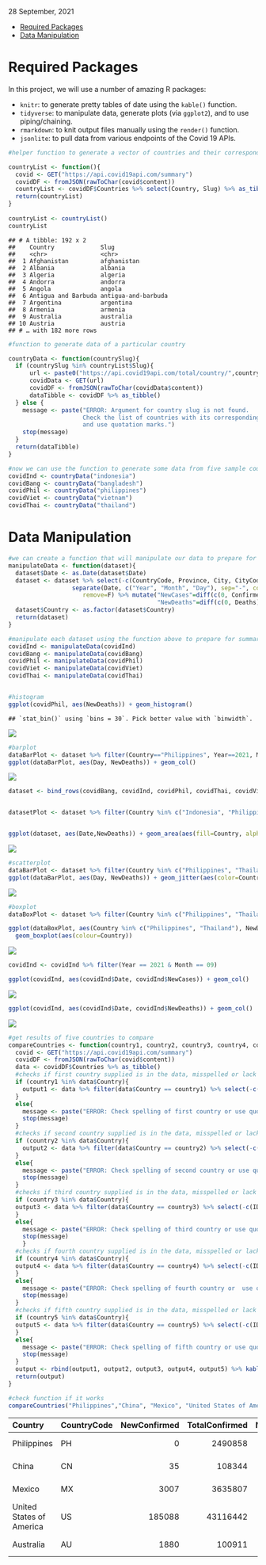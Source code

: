 28 September, 2021

-   [Required Packages](#required-packages)
-   [Data Manipulation](#data-manipulation)

# Required Packages

In this project, we will use a number of amazing R packages:

-   `knitr`: to generate pretty tables of date using the `kable()`
    function.  
-   `tidyverse`: to manipulate data, generate plots (via `ggplot2`), and
    to use piping/chaining.
-   `rmarkdown`: to knit output files manually using the `render()`
    function.  
-   `jsonlite`: to pull data from various endpoints of the Covid 19
    APIs.

``` r
#helper function to generate a vector of countries and their corresponding Slug name whose data are update daily.

countryList <- function(){
  covid <- GET("https://api.covid19api.com/summary")
  covidDF <- fromJSON(rawToChar(covid$content))
  countryList <- covidDF$Countries %>% select(Country, Slug) %>% as_tibble()
  return(countryList)
}
  
countryList <- countryList()
countryList
```

    ## # A tibble: 192 x 2
    ##    Country             Slug               
    ##    <chr>               <chr>              
    ##  1 Afghanistan         afghanistan        
    ##  2 Albania             albania            
    ##  3 Algeria             algeria            
    ##  4 Andorra             andorra            
    ##  5 Angola              angola             
    ##  6 Antigua and Barbuda antigua-and-barbuda
    ##  7 Argentina           argentina          
    ##  8 Armenia             armenia            
    ##  9 Australia           australia          
    ## 10 Austria             austria            
    ## # … with 182 more rows

``` r
#function to generate data of a particular country

countryData <- function(countrySlug){
  if (countrySlug %in% countryList$Slug){
      url <- paste0("https://api.covid19api.com/total/country/",countrySlug)
      covidData <- GET(url)
      covidDF <- fromJSON(rawToChar(covidData$content))
      dataTibble <- covidDF %>% as_tibble()
  } else {
    message <- paste("ERROR: Argument for country slug is not found.
                     Check the list of countries with its corresponding slug name
                     and use quotation marks.")
    stop(message)
  }
  return(dataTibble)
}

#now we can use the function to generate some data from five sample countries
covidInd <- countryData("indonesia")
covidBang <- countryData("bangladesh")
covidPhil <- countryData("philippines")
covidViet <- countryData("vietnam")
covidThai <- countryData("thailand")
```

# Data Manipulation

``` r
#we can create a function that will manipulate our data to prepare for data summaries and visualization
manipulateData <- function(dataset){
  dataset$Date <- as.Date(dataset$Date)
  dataset <- dataset %>% select(-c(CountryCode, Province, City, CityCode, Lat, Lon)) %>%
                  separate(Date, c("Year", "Month", "Day"), sep="-", convert=T, 
                     remove=F) %>% mutate("NewCases"=diff(c(0, Confirmed)),
                                          "NewDeaths"=diff(c(0, Deaths)))
  dataset$Country <- as.factor(dataset$Country)
  return(dataset)
}

#manipulate each dataset using the function above to prepare for summarization and visualization
covidInd <- manipulateData(covidInd)
covidBang <- manipulateData(covidBang)
covidPhil <- manipulateData(covidPhil)
covidViet <- manipulateData(covidViet)
covidThai <- manipulateData(covidThai)


#histogram
ggplot(covidPhil, aes(NewDeaths)) + geom_histogram()
```

    ## `stat_bin()` using `bins = 30`. Pick better value with `binwidth`.

![](index_files/figure-gfm/unnamed-chunk-105-1.png)<!-- -->

``` r
#barplot
dataBarPlot <- dataset %>% filter(Country=="Philippines", Year==2021, Month==9)
ggplot(dataBarPlot, aes(Day, NewDeaths)) + geom_col()
```

![](index_files/figure-gfm/unnamed-chunk-105-2.png)<!-- -->

``` r
dataset <- bind_rows(covidBang, covidInd, covidPhil, covidThai, covidViet)


datasetPlot <- dataset %>% filter(Country %in% c("Indonesia", "Philippines", "Vietnam"))


ggplot(dataset, aes(Date,NewDeaths)) + geom_area(aes(fill=Country, alpha=0.5)) + geom_text(aes(label=NewDeaths))
```

![](index_files/figure-gfm/unnamed-chunk-105-3.png)<!-- -->

``` r
#scatterplot
dataBarPlot <- dataset %>% filter(Country %in% c("Philippines", "Thailand"), Year==2021, Month==9)
ggplot(dataBarPlot, aes(Day, NewDeaths)) + geom_jitter(aes(color=Country))
```

![](index_files/figure-gfm/unnamed-chunk-105-4.png)<!-- -->

``` r
#boxplot
dataBoxPlot <- dataset %>% filter(Country %in% c("Philippines", "Thailand"), Year==2021, Month==9)

ggplot(dataBoxPlot, aes(Country %in% c("Philippines", "Thailand"), NewDeaths)) + 
  geom_boxplot(aes(colour=Country))
```

![](index_files/figure-gfm/unnamed-chunk-105-5.png)<!-- -->

``` r
covidInd <- covidInd %>% filter(Year == 2021 & Month == 09)

ggplot(covidInd, aes(covidInd$Date, covidInd$NewCases)) + geom_col()
```

![](index_files/figure-gfm/unnamed-chunk-106-1.png)<!-- -->

``` r
ggplot(covidInd, aes(covidInd$Date, covidInd$NewDeaths)) + geom_col()
```

![](index_files/figure-gfm/unnamed-chunk-106-2.png)<!-- -->

``` r
#get results of five countries to compare
compareCountries <- function(country1, country2, country3, country4, country5){
  covid <- GET("https://api.covid19api.com/summary")
  covidDF <- fromJSON(rawToChar(covid$content))
  data <- covidDF$Countries %>% as_tibble()
  #checks if first country supplied is in the data, misspelled or lack quotation marks
  if (country1 %in% data$Country){
    output1 <- data %>% filter(data$Country == country1) %>% select(-c(ID,Slug,Premium))
  }
  else{
    message <- paste("ERROR: Check spelling of first country or use quotation marks.")
    stop(message)
  }
  #checks if second country supplied is in the data, misspelled or lack quotation marks
  if (country2 %in% data$Country){
    output2 <- data %>% filter(data$Country == country2) %>% select(-c(ID,Slug, Premium))
  }
  else{
    message <- paste("ERROR: Check spelling of second country or use quotation marks.")
    stop(message)
  }
  #checks if third country supplied is in the data, misspelled or lack quotation marks
  if (country3 %in% data$Country){
  output3 <- data %>% filter(data$Country == country3) %>% select(-c(ID,Slug, Premium))
  }
  else{
    message <- paste("ERROR: Check spelling of third country or use quotation marks.")
    stop(message)
    }
  #checks if fourth country supplied is in the data, misspelled or lack quotation marks  
  if (country4 %in% data$Country){
  output4 <- data %>% filter(data$Country == country4) %>% select(-c(ID,Slug, Premium))
  }
  else{
    message <- paste("ERROR: Check spelling of fourth country or  use quotation marks.")
    stop(message)
  }
  #checks if fifth country supplied is in the data, misspelled or lack quotation marks  
  if (country5 %in% data$Country){
  output5 <- data %>% filter(data$Country == country5) %>% select(-c(ID, Slug, Premium))
  }
  else{
    message <- paste("ERROR: Check spelling of fifth country or use quotation marks.")
    stop(message)
  }
  output <- rbind(output1, output2, output3, output4, output5) %>% kable()
  return(output)
}

#check function if it works
compareCountries("Philippines","China", "Mexico", "United States of America", "Australia")
```

| Country                  | CountryCode | NewConfirmed | TotalConfirmed | NewDeaths | TotalDeaths | NewRecovered | TotalRecovered | Date                     |
|:-------------------------|:------------|-------------:|---------------:|----------:|------------:|-------------:|---------------:|:-------------------------|
| Philippines              | PH          |            0 |        2490858 |         0 |       37405 |            0 |              0 | 2021-09-29T00:03:19.855Z |
| China                    | CN          |           35 |         108344 |         0 |        4849 |            0 |              0 | 2021-09-29T00:03:19.855Z |
| Mexico                   | MX          |         3007 |        3635807 |       226 |      275676 |            0 |              0 | 2021-09-29T00:03:19.855Z |
| United States of America | US          |       185088 |       43116442 |      2394 |      690426 |            0 |              0 | 2021-09-29T00:03:19.855Z |
| Australia                | AU          |         1880 |         100911 |        11 |        1256 |            0 |              0 | 2021-09-29T00:03:19.855Z |
